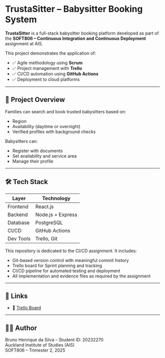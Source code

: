 # TrustaSitter – Babysitter Booking System

**TrustaSitter** is a full-stack babysitter booking platform developed as part of the **SOFT806 – Continuous Integration and Continuous Deployment** assignment at AIS.

This project demonstrates the application of:
- ✅ Agile methodology using **Scrum**
- ✅ Project management with **Trello**
- ✅ CI/CD automation using **GitHub Actions**
- ✅ Deployment to cloud platforms

---

## 📌 Project Overview

Families can search and book trusted babysitters based on:
- Region
- Availability (daytime or overnight)
- Verified profiles with background checks

Babysitters can:
- Register with documents
- Set availability and service area
- Manage their profile

---

## 🛠️ Tech Stack

| Layer      | Technology       |
|------------|------------------|
| Frontend   | React.js         |
| Backend    | Node.js + Express|
| Database   | PostgreSQL       |
| CI/CD      | GitHub Actions   |
| Dev Tools  | Trello, Git      |


This repository is dedicated to the CI/CD assignment. It includes:
- Git-based version control with meaningful commit history
- Trello board for Sprint planning and tracking
- CI/CD pipeline for automated testing and deployment
- All implementation and evidence files as required by the assignment

---

## 🔗 Links

- 🔗 [Trello Board](https://trello.com/b/2ncKzBWI/trustasitter) 

---

## 👨‍💻 Author

Bruno Henrique da Silva – Student ID: 20232270  
Auckland Institute of Studies (AIS)  
SOFT806 – Trimester 2, 2025
